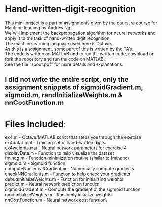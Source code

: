 # Hand-written-digit-recognition
This mini-project is a part of assignments given by the coursera course for Machine learning by Andrew Ng.\
We will implement the backpropagation algorithm for neural
networks and apply it to the task of hand-written digit recognition.\
The machine learning language used here is Octave.\
As this is a assignment, some part of this is written by the TA's.\
The code is written on MATLAB and to run the written code, download or fork the repository and run the code on MATLAB.    
See the file "about.pdf" for more details and explanations.  
## I did not write the entire script, only the assignment snippets of sigmoidGradient.m, sigmoid.m, randInitializeWeights.m & nnCostFunction.m
# Files Included:
ex4.m - Octave/MATLAB script that steps you through the exercise\
ex4data1.mat - Training set of hand-written digits\
ex4weights.mat - Neural network parameters for exercise 4\
displayData.m - Function to help visualize the dataset\
fmincg.m - Function minimization routine (similar to fminunc)\
sigmoid.m - Sigmoid function\
computeNumericalGradient.m - Numerically compute gradients\
checkNNGradients.m - Function to help check your gradients\
debugInitializeWeights.m - Function for initializing weights\
predict.m - Neural network prediction function\
sigmoidGradient.m - Compute the gradient of the sigmoid function\
randInitializeWeights.m - Randomly initialize weights\
nnCostFunction.m - Neural network cost function\
